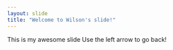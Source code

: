 ```yaml
---
layout: slide
title: "Welcome to Wilson's slide!"
---
```

This is my awesome slide
Use the left arrow to go back!
